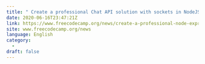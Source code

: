 ```yaml
---
title: " Create a professional Chat API solution with sockets in NodeJS [Beginner level] "
date: 2020-06-16T23:47:21Z
link: https://www.freecodecamp.org/news/create-a-professional-node-express/?utm_medium=RSS&utm_source=news.12bit.vn
site: www.freecodecamp.org/news
language: English
category:
  -   
draft: false
---
```

